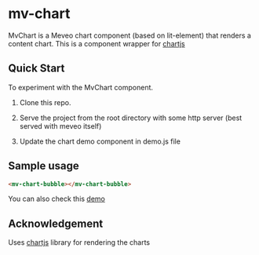 # mv-chart

MvChart is a Meveo chart component (based on lit-element) that renders a content chart.  This is a component wrapper for [chartjs](https://www.chartjs.org/)

## Quick Start

To experiment with the MvChart component.

1. Clone this repo.

2. Serve the project from the root directory with some http server (best served with meveo itself)

3. Update the chart demo component in demo.js file

## Sample usage

```html
<mv-chart-bubble></mv-chart-bubble>
```

You can also check this [demo](https://chart.meveo.org/)

## Acknowledgement
Uses [chartjs](https://www.chartjs.org/) library for rendering the charts